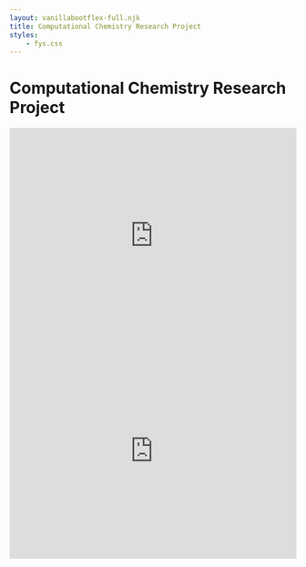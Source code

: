 ```yaml
---
layout: vanillabootflex-full.njk
title: Computational Chemistry Research Project
styles:
	- fys.css
---
```


# Computational Chemistry Research Project

<div style="position: relative; width: 100%; height: 0; padding-bottom: 75%;">
    <iframe style="position: absolute; width: 100%; height: 100%; border: 0;" scrolling="no" src="https://expl.ai/RZWAYRB?mode=embed" frameborder="0" allowfullscreen></iframe>
</div>

<div style="position: relative; width: 100%; height: 0; padding-bottom: 75%;">
    <iframe style="position: absolute; width: 100%; height: 100%; border: 0;" scrolling="no" src="https://expl.ai/RZWAYRB?mode=embed" frameborder="0" allowfullscreen></iframe>
</div>